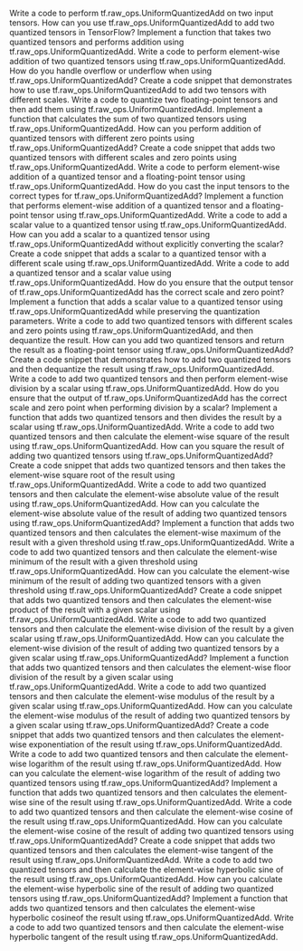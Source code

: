 Write a code to perform tf.raw_ops.UniformQuantizedAdd on two input tensors.
How can you use tf.raw_ops.UniformQuantizedAdd to add two quantized tensors in TensorFlow?
Implement a function that takes two quantized tensors and performs addition using tf.raw_ops.UniformQuantizedAdd.
Write a code to perform element-wise addition of two quantized tensors using tf.raw_ops.UniformQuantizedAdd.
How do you handle overflow or underflow when using tf.raw_ops.UniformQuantizedAdd?
Create a code snippet that demonstrates how to use tf.raw_ops.UniformQuantizedAdd to add two tensors with different scales.
Write a code to quantize two floating-point tensors and then add them using tf.raw_ops.UniformQuantizedAdd.
Implement a function that calculates the sum of two quantized tensors using tf.raw_ops.UniformQuantizedAdd.
How can you perform addition of quantized tensors with different zero points using tf.raw_ops.UniformQuantizedAdd?
Create a code snippet that adds two quantized tensors with different scales and zero points using tf.raw_ops.UniformQuantizedAdd.
Write a code to perform element-wise addition of a quantized tensor and a floating-point tensor using tf.raw_ops.UniformQuantizedAdd.
How do you cast the input tensors to the correct types for tf.raw_ops.UniformQuantizedAdd?
Implement a function that performs element-wise addition of a quantized tensor and a floating-point tensor using tf.raw_ops.UniformQuantizedAdd.
Write a code to add a scalar value to a quantized tensor using tf.raw_ops.UniformQuantizedAdd.
How can you add a scalar to a quantized tensor using tf.raw_ops.UniformQuantizedAdd without explicitly converting the scalar?
Create a code snippet that adds a scalar to a quantized tensor with a different scale using tf.raw_ops.UniformQuantizedAdd.
Write a code to add a quantized tensor and a scalar value using tf.raw_ops.UniformQuantizedAdd.
How do you ensure that the output tensor of tf.raw_ops.UniformQuantizedAdd has the correct scale and zero point?
Implement a function that adds a scalar value to a quantized tensor using tf.raw_ops.UniformQuantizedAdd while preserving the quantization parameters.
Write a code to add two quantized tensors with different scales and zero points using tf.raw_ops.UniformQuantizedAdd, and then dequantize the result.
How can you add two quantized tensors and return the result as a floating-point tensor using tf.raw_ops.UniformQuantizedAdd?
Create a code snippet that demonstrates how to add two quantized tensors and then dequantize the result using tf.raw_ops.UniformQuantizedAdd.
Write a code to add two quantized tensors and then perform element-wise division by a scalar using tf.raw_ops.UniformQuantizedAdd.
How do you ensure that the output of tf.raw_ops.UniformQuantizedAdd has the correct scale and zero point when performing division by a scalar?
Implement a function that adds two quantized tensors and then divides the result by a scalar using tf.raw_ops.UniformQuantizedAdd.
Write a code to add two quantized tensors and then calculate the element-wise square of the result using tf.raw_ops.UniformQuantizedAdd.
How can you square the result of adding two quantized tensors using tf.raw_ops.UniformQuantizedAdd?
Create a code snippet that adds two quantized tensors and then takes the element-wise square root of the result using tf.raw_ops.UniformQuantizedAdd.
Write a code to add two quantized tensors and then calculate the element-wise absolute value of the result using tf.raw_ops.UniformQuantizedAdd.
How can you calculate the element-wise absolute value of the result of adding two quantized tensors using tf.raw_ops.UniformQuantizedAdd?
Implement a function that adds two quantized tensors and then calculates the element-wise maximum of the result with a given threshold using tf.raw_ops.UniformQuantizedAdd.
Write a code to add two quantized tensors and then calculate the element-wise minimum of the result with a given threshold using tf.raw_ops.UniformQuantizedAdd.
How can you calculate the element-wise minimum of the result of adding two quantized tensors with a given threshold using tf.raw_ops.UniformQuantizedAdd?
Create a code snippet that adds two quantized tensors and then calculates the element-wise product of the result with a given scalar using tf.raw_ops.UniformQuantizedAdd.
Write a code to add two quantized tensors and then calculate the element-wise division of the result by a given scalar using tf.raw_ops.UniformQuantizedAdd.
How can you calculate the element-wise division of the result of adding two quantized tensors by a given scalar using tf.raw_ops.UniformQuantizedAdd?
Implement a function that adds two quantized tensors and then calculates the element-wise floor division of the result by a given scalar using tf.raw_ops.UniformQuantizedAdd.
Write a code to add two quantized tensors and then calculate the element-wise modulus of the result by a given scalar using tf.raw_ops.UniformQuantizedAdd.
How can you calculate the element-wise modulus of the result of adding two quantized tensors by a given scalar using tf.raw_ops.UniformQuantizedAdd?
Create a code snippet that adds two quantized tensors and then calculates the element-wise exponentiation of the result using tf.raw_ops.UniformQuantizedAdd.
Write a code to add two quantized tensors and then calculate the element-wise logarithm of the result using tf.raw_ops.UniformQuantizedAdd.
How can you calculate the element-wise logarithm of the result of adding two quantized tensors using tf.raw_ops.UniformQuantizedAdd?
Implement a function that adds two quantized tensors and then calculates the element-wise sine of the result using tf.raw_ops.UniformQuantizedAdd.
Write a code to add two quantized tensors and then calculate the element-wise cosine of the result using tf.raw_ops.UniformQuantizedAdd.
How can you calculate the element-wise cosine of the result of adding two quantized tensors using tf.raw_ops.UniformQuantizedAdd?
Create a code snippet that adds two quantized tensors and then calculates the element-wise tangent of the result using tf.raw_ops.UniformQuantizedAdd.
Write a code to add two quantized tensors and then calculate the element-wise hyperbolic sine of the result using tf.raw_ops.UniformQuantizedAdd.
How can you calculate the element-wise hyperbolic sine of the result of adding two quantized tensors using tf.raw_ops.UniformQuantizedAdd?
Implement a function that adds two quantized tensors and then calculates the element-wise hyperbolic cosineof the result using tf.raw_ops.UniformQuantizedAdd.
Write a code to add two quantized tensors and then calculate the element-wise hyperbolic tangent of the result using tf.raw_ops.UniformQuantizedAdd.